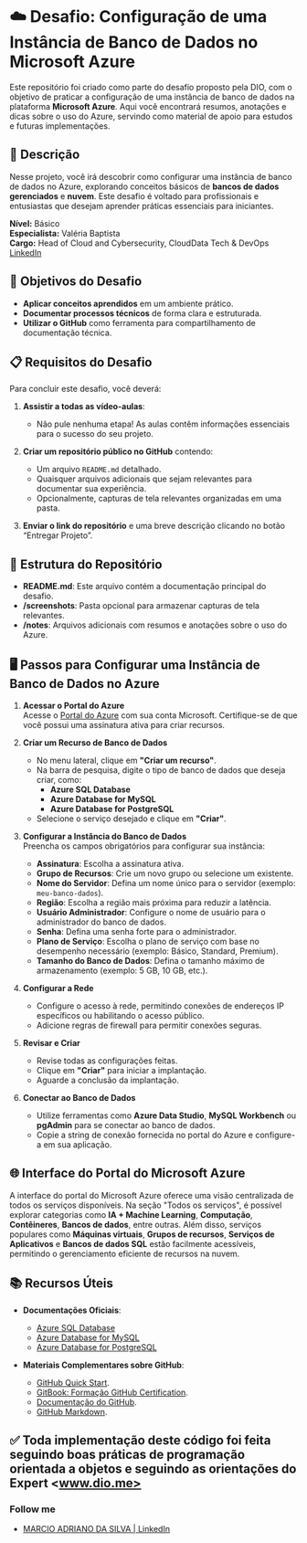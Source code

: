 # ☁️ Desafio: Configuração de uma Instância de Banco de Dados no Microsoft Azure

Este repositório foi criado como parte do desafio proposto pela DIO, com o objetivo de praticar a configuração de uma instância de banco de dados na plataforma **Microsoft Azure**. Aqui você encontrará resumos, anotações e dicas sobre o uso do Azure, servindo como material de apoio para estudos e futuras implementações.

## 📝 Descrição

Nesse projeto, você irá descobrir como configurar uma instância de banco de dados no Azure, explorando conceitos básicos de **bancos de dados gerenciados** e **nuvem**. Este desafio é voltado para profissionais e entusiastas que desejam aprender práticas essenciais para iniciantes.

**Nível:** Básico  
**Especialista:** Valéria Baptista  
**Cargo:** Head of Cloud and Cybersecurity, CloudData Tech & DevOps  
[LinkedIn](https://www.linkedin.com/in/valeria-baptista)

## 🚀 Objetivos do Desafio

- **Aplicar conceitos aprendidos** em um ambiente prático.
- **Documentar processos técnicos** de forma clara e estruturada.
- **Utilizar o GitHub** como ferramenta para compartilhamento de documentação técnica.

## 📋 Requisitos do Desafio

Para concluir este desafio, você deverá:

1. **Assistir a todas as vídeo-aulas**:
   - Não pule nenhuma etapa! As aulas contêm informações essenciais para o sucesso do seu projeto.

2. **Criar um repositório público no GitHub** contendo:
   - Um arquivo `README.md` detalhado.
   - Quaisquer arquivos adicionais que sejam relevantes para documentar sua experiência.
   - Opcionalmente, capturas de tela relevantes organizadas em uma pasta.

3. **Enviar o link do repositório** e uma breve descrição clicando no botão “Entregar Projeto”.

## 🎯 Estrutura do Repositório

- **README.md**: Este arquivo contém a documentação principal do desafio.
- **/screenshots**: Pasta opcional para armazenar capturas de tela relevantes.
- **/notes**: Arquivos adicionais com resumos e anotações sobre o uso do Azure.

## 🖥️ Passos para Configurar uma Instância de Banco de Dados no Azure

1. **Acessar o Portal do Azure**  
   Acesse o [Portal do Azure](https://portal.azure.com/) com sua conta Microsoft. Certifique-se de que você possui uma assinatura ativa para criar recursos.

2. **Criar um Recurso de Banco de Dados**  
   - No menu lateral, clique em **"Criar um recurso"**.
   - Na barra de pesquisa, digite o tipo de banco de dados que deseja criar, como:
     - **Azure SQL Database**
     - **Azure Database for MySQL**
     - **Azure Database for PostgreSQL**
   - Selecione o serviço desejado e clique em **"Criar"**.

3. **Configurar a Instância do Banco de Dados**  
   Preencha os campos obrigatórios para configurar sua instância:
   - **Assinatura**: Escolha a assinatura ativa.
   - **Grupo de Recursos**: Crie um novo grupo ou selecione um existente.
   - **Nome do Servidor**: Defina um nome único para o servidor (exemplo: `meu-banco-dados`).
   - **Região**: Escolha a região mais próxima para reduzir a latência.
   - **Usuário Administrador**: Configure o nome de usuário para o administrador do banco de dados.
   - **Senha**: Defina uma senha forte para o administrador.
   - **Plano de Serviço**: Escolha o plano de serviço com base no desempenho necessário (exemplo: Básico, Standard, Premium).
   - **Tamanho do Banco de Dados**: Defina o tamanho máximo de armazenamento (exemplo: 5 GB, 10 GB, etc.).

4. **Configurar a Rede**  
   - Configure o acesso à rede, permitindo conexões de endereços IP específicos ou habilitando o acesso público.
   - Adicione regras de firewall para permitir conexões seguras.

5. **Revisar e Criar**  
   - Revise todas as configurações feitas.
   - Clique em **"Criar"** para iniciar a implantação.
   - Aguarde a conclusão da implantação.

6. **Conectar ao Banco de Dados**  
   - Utilize ferramentas como **Azure Data Studio**, **MySQL Workbench** ou **pgAdmin** para se conectar ao banco de dados.
   - Copie a string de conexão fornecida no portal do Azure e configure-a em sua aplicação.

## 🌐 Interface do Portal do Microsoft Azure

A interface do portal do Microsoft Azure oferece uma visão centralizada de todos os serviços disponíveis. Na seção "Todos os serviços", é possível explorar categorias como **IA + Machine Learning**, **Computação**, **Contêineres**, **Bancos de dados**, entre outras. Além disso, serviços populares como **Máquinas virtuais**, **Grupos de recursos**, **Serviços de Aplicativos** e **Bancos de dados SQL** estão facilmente acessíveis, permitindo o gerenciamento eficiente de recursos na nuvem.

## 📚 Recursos Úteis

- **Documentações Oficiais**:
  - [Azure SQL Database](https://learn.microsoft.com/pt-br/azure/azure-sql/)
  - [Azure Database for MySQL](https://learn.microsoft.com/pt-br/azure/mysql/)
  - [Azure Database for PostgreSQL](https://learn.microsoft.com/pt-br/azure/postgresql/)

- **Materiais Complementares sobre GitHub**:
  - [GitHub Quick Start](https://github.com/github/quickstart).
  - [GitBook: Formação GitHub Certification](https://git-scm.com/book/en/v2).
  - [Documentação do GitHub](https://docs.github.com/).
  - [GitHub Markdown](https://guides.github.com/features/mastering-markdown/).

## ✅ Toda implementação deste código foi feita seguindo boas práticas de programação orientada a objetos e seguindo as orientações do Expert <www.dio.me>

### Follow me

- [MARCIO ADRIANO DA SILVA | LinkedIn](https://www.linkedin.com/in/mads1974/)
